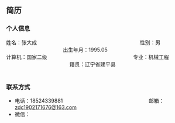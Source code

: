 


## 简历
### 个人信息
姓名：张大成                                                                     性别：男                                                        出生年月：1995.05                        
计算机：国家二级                                                        专业：机械工程                                                        籍贯：辽宁省建平县                                                          

### 联系方式
- 电话：18524339881                                                         邮箱：zdc1902171676@163.com
- 微信：


